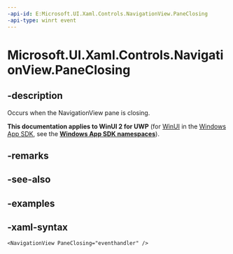 ```yaml
---
-api-id: E:Microsoft.UI.Xaml.Controls.NavigationView.PaneClosing
-api-type: winrt event
---
```

<!-- Event syntax.
public event TypedEventHandler PaneClosing<NavigationView, NavigationViewPaneClosingEventArgs>
-->

# Microsoft.UI.Xaml.Controls.NavigationView.PaneClosing


## -description

Occurs when the NavigationView pane is closing.


**This documentation applies to WinUI 2 for UWP** (for [WinUI](/windows/apps/winui/winui3/) in the [Windows App SDK](/windows/apps/windows-app-sdk/), see the **[Windows App SDK namespaces](/windows/windows-app-sdk/api/winrt/)**).

## -remarks


## -see-also


## -examples


## -xaml-syntax

```xaml
<NavigationView PaneClosing="eventhandler" />
```


